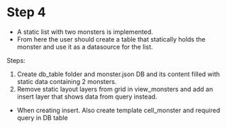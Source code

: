 # Step 4

- A static list with two monsters is implemented.
- From here the user should create a table that statically holds the monster and use it as a datasource for the list.

Steps:
1. Create db_table folder and monster.json DB and its content filled with static data containing 2 monsters.
2. Remove static layout layers from grid in view_monsters and add an insert layer that shows data from query instead.
 - When creating insert. Also create template cell_monster and required query in DB table